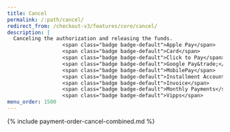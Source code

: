 ```yaml
---
title: Cancel
permalink: /:path/cancel/
redirect_from: /checkout-v3/features/core/cancel/
description: |
  Canceling the authorization and releasing the funds.
                  <span class="badge badge-default">Apple Pay</span>
                  <span class="badge badge-default">Card</span>
                  <span class="badge badge-default">Click to Pay</span>
                  <span class="badge badge-default">Google Pay&trade;</span>
                  <span class="badge badge-default">MobilePay</span>
                  <span class="badge badge-default">Installment Account</span>
                  <span class="badge badge-default">Invoice</span>
                  <span class="badge badge-default">Monthly Payments</span>
                  <span class="badge badge-default">Vipps</span>
menu_order: 1500
---
```


{% include payment-order-cancel-combined.md %}
